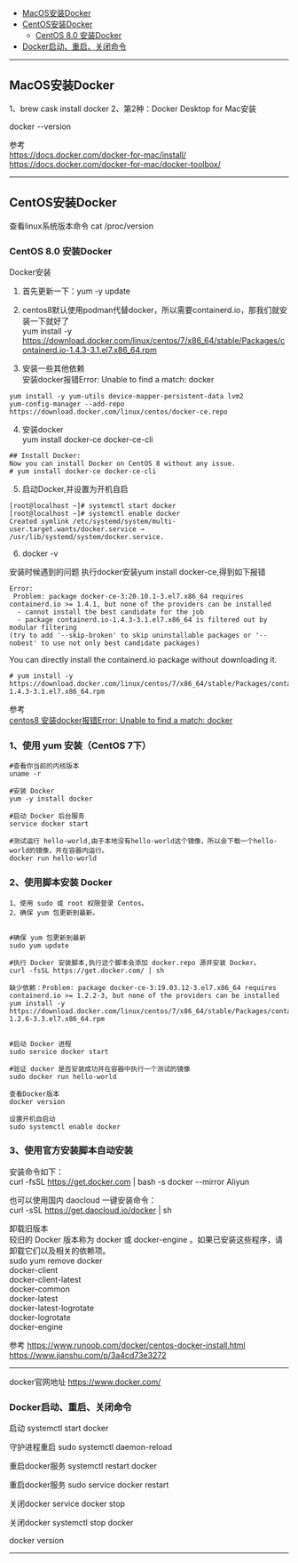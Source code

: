 - [MacOS安装Docker](#MacOS安装Docker)
- [CentOS安装Docker](#CentOS安装Docker)
    - [CentOS 8.0 安装Docker](#CentOS-8.0-安装Docker)
- [Docker启动、重启、关闭命令](#Docker启动、重启、关闭命令)





---------------------------------------------------------------------------------------------------------------------

## MacOS安装Docker

1、brew cask install docker
2、第2种：Docker Desktop for Mac安装



docker --version


参考  
https://docs.docker.com/docker-for-mac/install/  
https://docs.docker.com/docker-for-mac/docker-toolbox/  


---------------------------------------------------------------------------------------------------------------------

## CentOS安装Docker


查看linux系统版本命令
cat /proc/version



### CentOS 8.0 安装Docker


Docker安装

1. 首先更新一下：yum -y update
2. centos8默认使用podman代替docker，所以需要containerd.io，那我们就安装一下就好了  
yum install -y https://download.docker.com/linux/centos/7/x86_64/stable/Packages/containerd.io-1.4.3-3.1.el7.x86_64.rpm

3. 安装一些其他依赖  
安装docker报错Error: Unable to find a match: docker
```
yum install -y yum-utils device-mapper-persistent-data lvm2
yum-config-manager --add-repo https://download.docker.com/linux/centos/docker-ce.repo
```

4. 安装docker  
yum install docker-ce docker-ce-cli
```
## Install Docker:
Now you can install Docker on CentOS 8 without any issue.
# yum install docker-ce docker-ce-cli
```

5. 启动Docker,并设置为开机自启
```
[root@localhost ~]# systemctl start docker
[root@localhost ~]# systemctl enable docker
Created symlink /etc/systemd/system/multi-user.target.wants/docker.service → /usr/lib/systemd/system/docker.service.
```

6. docker -v

安装时候遇到的问题
执行docker安装yum install docker-ce,得到如下报错
```
Error: 
 Problem: package docker-ce-3:20.10.1-3.el7.x86_64 requires containerd.io >= 1.4.1, but none of the providers can be installed
  - cannot install the best candidate for the job
  - package containerd.io-1.4.3-3.1.el7.x86_64 is filtered out by modular filtering
(try to add '--skip-broken' to skip uninstallable packages or '--nobest' to use not only best candidate packages)
```

You can directly install the containerd.io package without downloading it.
```
# yum install -y https://download.docker.com/linux/centos/7/x86_64/stable/Packages/containerd.io-1.4.3-3.1.el7.x86_64.rpm
```


参考  
[centos8 安装docker报错Error: Unable to find a match: docker](https://blog.csdn.net/weixin_41725792/article/details/109679971)






### 1、使用 yum 安装（CentOS 7下）

```
#查看你当前的内核版本
uname -r

#安装 Docker
yum -y install docker

#启动 Docker 后台服务
service docker start

#测试运行 hello-world,由于本地没有hello-world这个镜像，所以会下载一个hello-world的镜像，并在容器内运行。
docker run hello-world
```



### 2、使用脚本安装 Docker

```
1、使用 sudo 或 root 权限登录 Centos。
2、确保 yum 包更新到最新。


#确保 yum 包更新到最新
sudo yum update

#执行 Docker 安装脚本,执行这个脚本会添加 docker.repo 源并安装 Docker。
curl -fsSL https://get.docker.com/ | sh

缺少依赖：Problem: package docker-ce-3:19.03.12-3.el7.x86_64 requires containerd.io >= 1.2.2-3, but none of the providers can be installed
yum install -y https://download.docker.com/linux/centos/7/x86_64/stable/Packages/containerd.io-1.2.6-3.3.el7.x86_64.rpm


#启动 Docker 进程
sudo service docker start

#验证 docker 是否安装成功并在容器中执行一个测试的镜像
sudo docker run hello-world

查看Docker版本
docker version

设置开机自启动
sudo systemctl enable docker

```



### 3、使用官方安装脚本自动安装

安装命令如下：  
curl -fsSL https://get.docker.com | bash -s docker --mirror Aliyun

也可以使用国内 daocloud 一键安装命令：  
curl -sSL https://get.daocloud.io/docker | sh


卸载旧版本  
较旧的 Docker 版本称为 docker 或 docker-engine 。如果已安装这些程序，请卸载它们以及相关的依赖项。  
sudo yum remove docker \
          docker-client \
          docker-client-latest \
          docker-common \
          docker-latest \
          docker-latest-logrotate \
          docker-logrotate \
          docker-engine


参考
https://www.runoob.com/docker/centos-docker-install.html
https://www.jianshu.com/p/3a4cd73e3272



---------------------------------------------------------------------------------------------------------------------


docker官网地址  https://www.docker.com/

### Docker启动、重启、关闭命令

启动        systemctl start docker

守护进程重启   sudo systemctl daemon-reload

重启docker服务   systemctl restart  docker

重启docker服务  sudo service docker restart

关闭docker service docker stop

关闭docker systemctl stop docker



 docker version



---------------------------------------------------------------------------------------------------------------------



